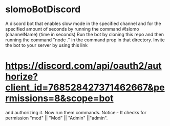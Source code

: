 # slomoBotDiscord
A discord bot that enables slow mode in the specified channel and for the specified amount of seconds by running the command
#!slomo (channelName) (time in seconds)
Run the bot by cloning this repo and then running the command "node ." in the command prop in that directory. 
Invite the bot to your server by using this link 
# https://discord.com/api/oauth2/authorize?client_id=768528427371462667&permissions=8&scope=bot
and authorizing it. 
Now run them commands. Notice:- It checks for permission "mod" || "Mod" || "Admin" ||"admin".
